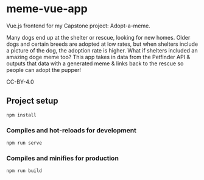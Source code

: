 # meme-vue-app

Vue.js frontend for my Capstone project: Adopt-a-meme.

Many dogs end up at the shelter or rescue, looking for new homes. Older dogs and certain breeds are adopted at low rates, but when shelters include a picture of the dog, the adoption rate is higher. What if shelters included an amazing doge meme too? This app takes in data from the Petfinder API & outputs that data with a generated meme & links back to the rescue so people can adopt the pupper!

CC-BY-4.0

## Project setup
```
npm install
```

### Compiles and hot-reloads for development
```
npm run serve
```

### Compiles and minifies for production
```
npm run build
```
